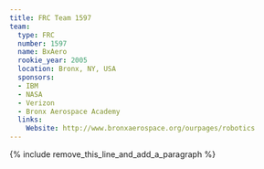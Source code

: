 ```yaml
---
title: FRC Team 1597
team:
  type: FRC
  number: 1597
  name: BxAero
  rookie_year: 2005
  location: Bronx, NY, USA
  sponsors:
  - IBM
  - NASA
  - Verizon
  - Bronx Aerospace Academy
  links:
    Website: http://www.bronxaerospace.org/ourpages/robotics
---
```


{% include remove_this_line_and_add_a_paragraph %}